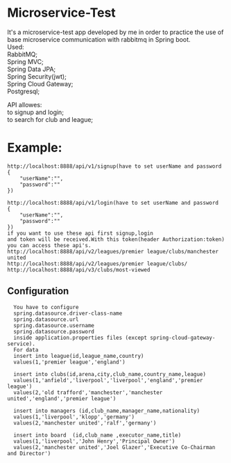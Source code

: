 
# Microservice-Test
It's a microservice-test app  developed by me in order to practice the use of base microservice communication with rabbitmq in Spring boot.    
Used:  
RabbitMQ;     
Spring MVC;  
Spring Data JPA;  
Spring Security(jwt);  
Spring Cloud Gateway;  
Postgresql;       

API allowes:      
to signup and login;  
to search for club and league;    

# Example:
```http
http://localhost:8888/api/v1/signup(have to set userName and password
{
    "userName":"",
    "password":""
})

http://localhost:8888/api/v1/login(have to set userName and password
{
    "userName":"",
    "password":""
})
if you want to use these api first signup,login
and token will be received.With this token(header Authorization:token)
you can access these api's. 
http://localhost:8888/api/v2/leagues/premier league/clubs/manchester united
http://localhost:8888/api/v2/leagues/premier league/clubs/
http://localhost:8888/api/v3/clubs/most-viewed
```
## Configuration

```http
  You have to configure 
  spring.datasource.driver-class-name
  spring.datasource.url
  spring.datasource.username
  spring.datasource.password 
  inside application.properties files (except spring-cloud-gateway-service).
  For data
  insert into league(id,league_name,country) 
  values(1,'premier league','england')
  
  insert into clubs(id,arena,city,club_name,country_name,league)
  values(1,'anfield','liverpool','liverpool','england','premier league')
  values(2,'old trafford','manchester','manchester united','england','premier league')
  
  insert into managers (id,club_name,manager_name,nationality)
  values(1,'liverpool','klopp','germany')
  values(2,'manchester united','ralf','germany')

  insert into board  (id,club_name ,executor_name,title) 
  values(1,'liverpool','John Henry','Principal Owner')
  values(2,'manchester united','Joel Glazer','Executive Co-Chairman and Director')
```
